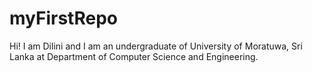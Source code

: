 myFirstRepo
===========
Hi! I am Dilini and I am an undergraduate of University of Moratuwa, Sri Lanka at Department of Computer Science and Engineering.
